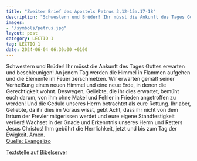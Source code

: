 ```yaml
---
title: "Zweiter Brief des Apostels Petrus 3,12-15a.17-18"
description: "Schwestern und Brüder! Ihr müsst die Ankunft des Tages Gottes erwarten und beschleunigen! An jenem Tag werden die Himmel in Flammen aufgehen und die Elemente im Feuer zerschmelzen. Wir erwarten gemäß seiner Verheißung einen neuen Himmel und eine neue Erde, in denen die Gerechtigk...."
images:
- "/symbols/petrus.jpg"
layout: post
category: LECTIO 1
tag: LECTIO 1
date: 2024-06-04 06:30:00 +0100
---
```

Schwestern und Brüder! Ihr müsst die Ankunft des Tages Gottes erwarten und beschleunigen! An jenem Tag werden die Himmel in Flammen aufgehen und die Elemente im Feuer zerschmelzen.
Wir erwarten gemäß seiner Verheißung einen neuen Himmel und eine neue Erde, in denen die Gerechtigkeit wohnt.<!--more-->
Deswegen, Geliebte, die ihr dies erwartet, bemüht euch darum, von ihm ohne Makel und Fehler in Frieden angetroffen zu werden!
Und die Geduld unseres Herrn betrachtet als eure Rettung.
Ihr aber, Geliebte, da ihr dies im Voraus wisst, gebt Acht, dass ihr nicht von dem Irrtum der Frevler mitgerissen werdet und eure eigene Standfestigkeit verliert!
Wachset in der Gnade und Erkenntnis unseres Herrn und Retters Jesus Christus! Ihm gebührt die Herrlichkeit, jetzt und bis zum Tag der Ewigkeit. Amen.<br>
[Quelle: Evangelizo](https://evangeliumtagfuertag.org/DE/gospel)

[Textstelle auf Bibelserver](https://www.bibleserver.com/EU/2.Petrus3,12-15a.17-18)

